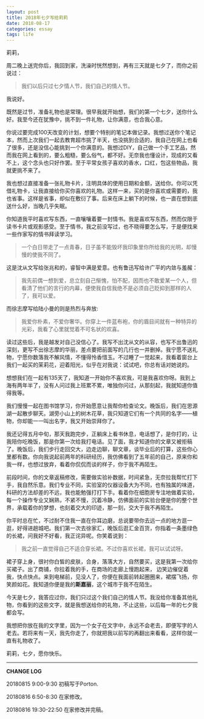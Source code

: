 ```yaml
---
layout: post
title: 2018年七夕写给莉莉
date: 2018-08-17
categories: essay
tags: life
---
```



莉莉，
 
周二晚上送完你后，我回到家，洗澡时恍然想到，再有三天就是七夕了，而你之前说过：

> 我们以后只过七夕情人节，我们自己的情人节。

我说好。

既然是过节，准备礼物也是常理。很早我就开始想，我们的第一个七夕，送你什么好。我至今还在犹豫中，挑不到一件礼物，让你满意，也合我心意。
 
你说过要完成100天改变的计划，想要个特别的笔记本做记录。我想过送你个笔记本，然而上次我们一起去教育超市挑了半天，也没挑到合适的，我自己在网上也看了很多，还是没信心能挑到一个你满意的。我想过DIY，自己做一个手工艺品，然而我在网上看到的，要么粗糙，要么俗气，都不好。无奈我也懂设计，现成的又看不上，这个念头也只好作罢。至于平常女孩子喜欢的香水，口红，包这些物品，我就更挑不来了。

我也想过直接准备一张礼物卡片，注明具体的使用日期和金额，送给你。你可以凭借礼物卡，让我直接给你买你喜欢的礼物。这样一来，买的是你喜欢或需要的，我也省事。这样是省事，却似在敷衍了事。后来在床上躺下的时候，也一直在想到底送什么好，当晚几乎失眠。

你知道我平时喜欢写东西，一直嚷嚷着要一封情书。我是喜欢写东西，然而仅限于读书卡片或观影感受。至于情书，我之前没写过，也不晓得要怎么写，于是便找来一些作家写的情书拜读学习。

> 一个白日带走了一点青春，日子虽不能毁坏我印象里你所给我的光明，却慢慢的使我不同了。

这是沈从文写给张兆和的，睿智中满是爱意。也有鲁迅写给许广平的内敛与羞赧：

> 我先前偶一想到爱，总立刻自己惭愧，怕不配，因而也不敢爱某一个人，但看清了他们的言行的内幕，便使我自信我绝不是必须自己贬抑到那样的人了，我可以爱。

而徐志摩写给陆小曼的则是热烈与奔放:

> 我爱你朴素，不爱你奢华。你穿上一件蓝布袍，你的眉目间就有一种特异的光彩，我看了心里就觉着不可名状的欢喜。

读过这些后，我是越发对自己没信心了。我写不出沈从文的从容，也写不出鲁迅的深刻，更写不出徐志摩的华丽，差点要把前面写的几行也一并删掉。我宁愿不送礼物，宁愿你数落我不解风情，不懂得怜香惜玉。不过睡了一觉起来，我看着窗台上我们一起买的茉莉花，迎着阳光，似乎在对我说：试试吧，你总有话对她说的。

想想我们在一起有135天了，我知道一开始你不喜欢我，可是我喜欢你呀。我到上海有两年半了，没有人问过我上班累不累，唯独你问过，从那刻起，我就知道你值得我等。

我们慢慢一起在图书馆学习，你开始愿意让我帮你检查论文。晚饭后，我们在思源湖一起散步聊天。湖旁小山上的树木花草，我只知道它们有一个共同的名字——植物，你却能一一叫出名字，我又开始崇拜你了。

我还记得五月中旬，那天我跑完步，正躺床上看书休息，电话想了，是你打的，让我陪你吃晚饭，那是你第一次给我打电话。见了面，我才知道你的文章又被拒稿了。晚饭后，我们步行走回交大，边走边聊，聊文章，谈毕业后的打算，这些你心里都有数。你向我说起前两年的科研经历，我仿佛看到了五年前的自己，原来你和我一样，也想过放弃，看着你侃侃而谈的样子，你于我不再陌生。

前段时间，你的文章返稿修改，需要做实验补数据，时间紧急，无奈拉我帮忙打下手，我自然乐意。我们专业不同，实验室的仪器设备大为不同，也有独属的味道，科研的方法却差的不远，我也能勉强打打下手。看着你在细胞房专注地做着实验，每一个操作专业又娴熟，不紧不慢，沉着冷静，仿佛面前的实验台便是你的整个世界，承载着你的梦想，也刻着交大的印迹，那一刻，交大于我不再陌生。 

你平时总在忙，不过耐不住我一直在你耳边磨，总说要带你去远一点的地方逛一逛，好得进趟城吧。我们第一次去徐家汇，晚饭后逛汇金百货，你指着一条墨绿色的长裙，问我好不好看，我正诧异呢。你笑着说到：

> 我之前一直觉得自己不适合穿长裙。不过你喜欢长裙，我可以试试呀。

裙子穿上身，很衬你白皙的皮肤，合身，落落大方，自然要买，这是我第一次给你买裙子。出了商铺，你拉着我的手，在商场的走廊上慢跑起来， 边笑边催促着我，快点快点。来到电梯前，见没人了，你便在我面前转起圈圈来，裙摆飞扬，你笑颜如花。我知道你便是我的**斯嘉丽**，这个城市于我不在陌生。
 
今天是七夕，我答应过你，我们只过这个我们自己的情人节。我没给你准备其他礼物，你看到的这些文字，就是我想送给你的礼物，不止这些，以后每一年的七夕我都会写。

我想把你放在我的文字里，因为一个女子在文字中，永远不会老去，即便写字的人老去。若将来有一天，我先你走了，你就把我以前写的再翻出来看看，这样你就一直有礼物收了。
 
 
莉莉，七夕，愿你快乐。


----------


**CHANGE LOG**  

20180815 9:00-9:30 初稿写于Porton.

20180816 6:50-8:30 在家修改。

20180816 19:30-22:50 在家修改并完稿。